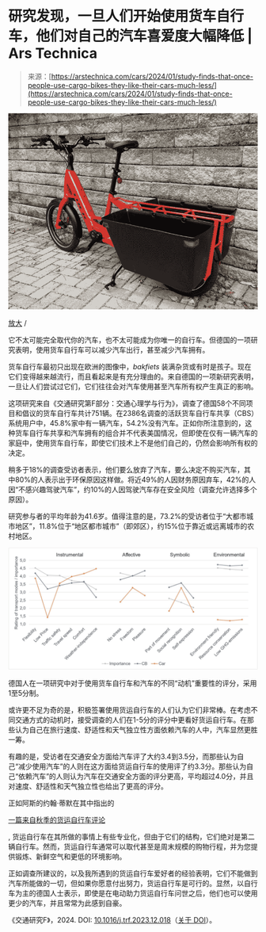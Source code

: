 <!--yml

category: 未分类

date: 2024-05-29 12:51:58

-->

# 研究发现，一旦人们开始使用货车自行车，他们对自己的汽车喜爱度大幅降低 | Ars Technica

> 来源：[https://arstechnica.com/cars/2024/01/study-finds-that-once-people-use-cargo-bikes-they-like-their-cars-much-less/](https://arstechnica.com/cars/2024/01/study-finds-that-once-people-use-cargo-bikes-they-like-their-cars-much-less/)

![带有货物行李架的Trek Fetch+2](img/eb2880dd43ca630d58719d39af046f2b.png)

[放大](https://cdn.arstechnica.net/wp-content/uploads/2024/01/trek_cargo_bike.jpeg) /

它不太可能完全取代你的汽车，也不太可能成为你唯一的自行车。但德国的一项研究表明，使用货车自行车可以减少汽车出行，甚至减少汽车拥有。

货车自行车最初只出现在欧洲的图像中，*bakfiets* 装满杂货或有时是孩子。现在它们变得越来越流行，而且看起来是有充分理由的。来自德国的一项新研究表明，一旦让人们尝试过它们，它们往往会对汽车使用甚至汽车所有权产生真正的影响。

这项研究来自《交通研究第F部分：交通心理学与行为》，调查了德国58个不同项目和倡议的货车自行车共计751辆。在2386名调查的活跃货车自行车共享（CBS）系统用户中，45.8%家中有一辆汽车，54.2%没有汽车。正如你所注意到的，这种货车自行车共享和汽车拥有的组合并不代表美国情况，但即使在仅有一辆汽车的家庭中，使用货车自行车，即使它们技术上不是他们自己的，仍然会影响所有权的决定。

稍多于18%的调查受访者表示，他们要么放弃了汽车，要么决定不购买汽车，其中80%的人表示出于环保原因这样做。将近49%的人因财务原因弃车，42%的人因“不感兴趣驾驶汽车”，约10%的人因驾驶汽车存在安全风险（调查允许选择多个原因）。

研究参与者的平均年龄为41.6岁。值得注意的是，73.2%的受访者位于“大都市城市地区”，11.8%位于“地区都市城市”（即郊区），约15%位于靠近或远离城市的农村地区。

![德国人在调查中对于使用货车自行车和汽车的不同“动机”重要性的评分，采用1至5分制。](img/abfd9ee08fa0c5a0de85e85d90efc17e.png)

德国人在一项研究中对于使用货车自行车和汽车的不同“动机”重要性的评分，采用1至5分制。

或许更不足为奇的是，积极签署使用货运自行车的人们认为它们非常棒。在考虑不同交通方式的动机时，接受调查的人们在1-5分的评分中更看好货运自行车。在那些认为自己在旅行速度、舒适性和天气独立性方面依赖汽车的人中，汽车显然更胜一筹。

有趣的是，受访者在交通安全方面给汽车评了大约3.4到3.5分，而那些认为自己“减少使用汽车”的人则在这方面给货运自行车的使用评了约3.3分。那些认为自己“依赖汽车”的人则认为汽车在交通安全方面的评分更高，平均超过4.0分，并且对速度、舒适性和天气独立性也给出了更高的评分。

正如阿斯的约翰·蒂默在其中指出的

[一篇来自秋季的货运自行车评论](https://arstechnica.com/cars/2023/09/haul-it-all-treks-latest-e-bike-offering-is-a-cargo-bike/)

, 货运自行车在其所做的事情上有些专业化，但由于它们的结构，它们绝对是第二辆自行车。然而，货运自行车通常可以取代甚至是周末规模的购物行程，并为您提供锻炼、新鲜空气和更低的环境影响。

正如调查所建议的，以及我所遇到的货运自行车爱好者的经验表明，它们不能做到汽车所能做的一切，但如果你愿意付出努力，货运自行车是可行的。显然，以自行车为主的德国人士表示，即使是在电动助力货运自行车问世之后，他们也可以使用更少的汽车，并且常常为此感到自豪。

《交通研究F》，2024\. DOI: [10.1016/j.trf.2023.12.018](https://doi.org/10.1016/j.trf.2023.12.018)（[关于 DOI](http://arstechnica.com/science/news/2010/03/dois-and-their-discontents-1.ars)）。
